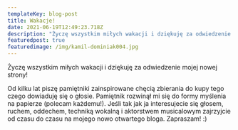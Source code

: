 ```yaml
---
templateKey: blog-post
title: Wakacje!
date: 2021-06-19T12:49:23.718Z
description: "Życzę wszystkim miłych wakacji i dziękuję za odwiedzenie mojej nowej strony! "
featuredpost: true
featuredimage: /img/kamil-dominiak004.jpg
---
```

Życzę wszystkim miłych wakacji i dziękuję za odwiedzenie mojej nowej strony! 

Od kilku lat piszę pamiętniki zainspirowane chęcią zbierania do kupy  tego czego dowiaduję się o głosie. Pamiętnik rozwinął mi się do formy myślenia na papierze (polecam każdemu!). Jeśli tak jak ja interesujecie się głosem, ruchem, oddechem,  techniką wokalną i aktorstwem musicalowym zajrzyjcie  od czasu do czasu na mojego nowo otwartego bloga. Zapraszam! :)